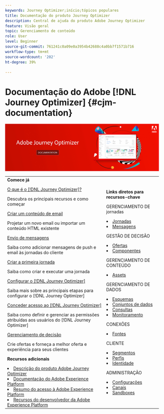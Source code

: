 ```yaml
---
keywords: Journey Optimizer;início;tópicos populares
title: Documentação do produto Journey Optimizer
description: Central de ajuda do produto Adobe Journey Optimizer
feature: Visão geral
topic: Gerenciamento de conteúdo
role: User
level: Beginner
source-git-commit: 761241c0a09e0a3954b42688c4a0bb7f1571b716
workflow-type: tm+mt
source-wordcount: '202'
ht-degree: 39%

---
```


# Documentação do Adobe [!DNL Journey Optimizer] {#cjm-documentation}

![](using/assets/do-not-localize/banner-cjm.jpg)


<table style="table-layout:fixed">
<tr>
  <td>
    <div><strong>Comece já</strong>
    </div>
    <p>
    <em></em>
    <p>
    <div>
      <a href="using/get-started.md">O que é o [!DNL Journey Optimizer]?</a>
    </div>
    <p>Descubra os principais recursos e como começar
    <p>
    <div>
      <a href="using/design-emails.md">Criar um conteúdo de email</a>
    </div>
    <p>
    Projetar um novo email ou importar um conteúdo HTML existente
    <p>
    <div>
      <a href="using/building-journeys/journeys-message.md">Envio de mensagens</a>
    </div>
    <p>Saiba como adicionar mensagens de push e email às jornadas do cliente
    <p>
    <div>
    <a href="using/building-journeys/journeys-uc.md">Criar a primeira jornada</a>
    </div>
    <p>Saiba como criar e executar uma jornada
    <p>
    <div>
    <a href="using/configuration/get-started-configuration.md">Configurar o [!DNL Journey Optimizer]</a>
    </div>
    <p>Saiba mais sobre as principais etapas para configurar o [!DNL Journey Optimizer]
    <p>
    <div>
    <a href="using/administration/permissions-overview.md">Conceder acesso ao [!DNL Journey Optimizer]</a>
    </div>
    <p>Saiba como definir e gerenciar as permissões atribuídas aos usuários do [!DNL Journey Optimizer]
    <p>
    <div>
    <a href="using/offers/get-started/starting-offer-decisioning.md">Gerenciamento de decisão</a>
    </div>
    <p>Crie ofertas e forneça a melhor oferta e experiência para seus clientes
    <p>
    <p>
    <div><strong>Recursos adicionais</strong>
    </div>
    <p>
    <p>
    <div>
    <li>
      <a href="https://helpx.adobe.com/legal/product-descriptions/adobe-journey-optimizer.html" target="_blank">Descrição do produto Adobe Journey Optimizer</a>
    </li>
    </div>
    <div>
    <li>
      <a href="https://experienceleague.adobe.com/docs/experience-platform/landing/home.html?lang=pt-BR" target="_blank">Documentação do Adobe Experience Platform</a>
    </li>
    </div>
      <div>
      <li>
      <a href="https://experienceleague.adobe.com/docs/experience-platform/access-control/home.html?lang=pt-BR" target="_blank">Resumo do acesso à Adobe Experience Platform</a>
    </li>
    </div>
      <div>
      <li>
      <a href="https://www.adobe.com/br/experience-platform/documentation-and-developer-resources.html" target="_blank">Recursos do desenvolvedor da Adobe Experience Platform</a>
    </li>
    </div>
  </td>
   <td>
   <div><strong>Links diretos para recursos-chave</strong>
    </div>
    <p>
    <em></em>
    <p>
    <p>GERENCIAMENTO DE jornadas</p>
    <li>
      <a href="using/building-journeys/journey-gs.md">Jornadas</a>
    </li>
    <li>
      <a href="using/create-message.md">Mensagens</a>
    </li>
    <p>
    <p>GESTÃO DE DECISÃO</p>
    <li>
      <a href="using/offers/get-started/starting-offer-decisioning.md">Ofertas</a>
    </li>
     <li>
      <a href="using/offers/offer-library/key-steps.md">Componentes</a>
    </li>
    <p>
    <p>GERENCIAMENTO DE CONTEÚDO</p>
    <li>
      <a href="using/assets-essentials.md">Assets</a>
    </li>
    <p>
    <p>GERENCIAMENTO DE DADOS</p>
    <li>
      <a href="using/get-started-schemas.md">Esquemas</a>
    </li>
     <li>
      <a href="using/get-started-datasets.md">Conjuntos de dados</a>
    </li>
        <li>
      <a href="using/get-started-queries.md">Consultas</a>
    </li>
     <li>
      <a href="https://experienceleague.adobe.com/docs/experience-platform/ingestion/quality/monitor-data-ingestion.html?lang=pt-BR" target="_blank">Monitoramento</a>
    </li>
    <p>
    <p>CONEXÕES</p>
    <li>
      <a href="using/get-started-sources.md">Fontes</a>
    </li>
    <p>
    <p>CLIENTE</p>
    <li>
      <a href="using/segment/about-segments.md">Segmentos</a>
    </li>
     <li>
      <a href="using/get-started-profiles.md">Perfis</a>
    </li>
    <li>
      <a href="using/get-started-identity.md">Identidade</a>
    </li>
    <p>
    <p>ADMINISTRAÇÃO</p>
    <li>
      <a href="using/configuration/about-data-sources-events-actions.md">Configurações </a>
    </li>
    <li>
      <a href="using/configuration/get-started-configuration.md">Canais</a>
    </li>
     <li>
      <a href="using/administration/sandboxes.md">Sandboxes</a>
    </li>
  </td>
</tr>
</table>
